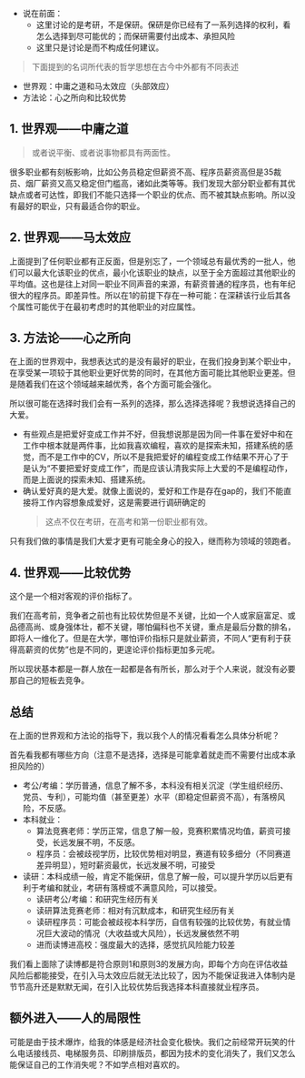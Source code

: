 + 说在前面：
	+ 这里讨论的是考研，不是保研。保研是你已经有了一系列选择的权利，看怎么选择到尽可能优的；而保研需要付出成本、承担风险
	+ 这里只是讨论是而不构成任何建议。

>下面提到的名词所代表的哲学思想在古今中外都有不同表述

+ 世界观：中庸之道和马太效应（头部效应）
+ 方法论：心之所向和比较优势

## 1. 世界观——中庸之道
>或者说平衡、或者说事物都具有两面性。

很多职业都有刻板影响，比如公务员稳定但薪资不高、程序员薪资高但是35裁员、烟厂薪资又高又稳定但门槛高，诸如此类等等。我们发现大部分职业都有其优缺点或者可达性，即我们不能只选择一个职业的优点、而不被其缺点影响。所以没有最好的职业，只有最适合你的职业。

## 2. 世界观——马太效应

上面提到了任何职业都有正反面，但是别忘了，一个领域总有最优秀的一批人，他们可以最大化该职业的优点，最小化该职业的缺点，以至于全方面超过其他职业的平均值。这也是往上对同一职业不同声音的来源，有薪资普通的程序员，也有年纪很大的程序员。即差异性。所以在1的前提下存在一种可能：在深耕该行业后其各个属性可能优于在最初考虑时的其他职业的对应属性。

## 3. 方法论——心之所向

在上面的世界观中，我想表达式的是没有最好的职业，在我们投身到某个职业中，在享受某一项较于其他职业更好优势的同时，在其他方面可能比其他职业更差。但是随着我们在这个领域越来越优秀，各个方面可能会强化。

所以很可能在选择时我们会有一系列的选择，那么选择选择呢？我想说选择自己的大爱。

+ 有些观点是把爱好变成工作并不好，但我想说那是因为同一件事在爱好中和在工作中根本就是两件事，比如我喜欢编程，喜欢的是探索未知，搭建系统的感觉，而不是工作中的CV，所以不是我把爱好的编程变成工作结果不开心了于是认为“不要把爱好变成工作”，而是应该认清我实际上大爱的不是编程动作，而是上面说的探索未知、搭建系统。
+ 确认爱好真的是大爱。就像上面说的，爱好和工作是存在gap的，我们不能直接将工作内容想象成爱好，这是需要进行调研确定的
	>这点不仅在考研，在高考和第一份职业都有效。

只有我们做的事情是我们大爱才更有可能全身心的投入，继而称为领域的领跑者。

## 4. 世界观——比较优势

这个是一个相对客观的评价指标了。

我们在高考前，竞争者之前也有比较优势但是不关键，比如一个人或家庭富足、或品德高尚、或身强体壮，都不关键，哪怕偏科也不关键，重点是最后分数的排名，即将人一维化了。但是在大学，哪怕评价指标只是就业薪资，不同人“更有利于获得高薪资的优势”也是不同的，更遑论评价指标更加多元呢。

所以现状基本都是一群人放在一起都是各有所长，那么对于个人来说，就没有必要那自己的短板去竞争。

## 总结

在上面的世界观和方法论的指导下，我以我个人的情况看看怎么具体分析呢？

首先看我都有哪些方向（注意不是选择，选择是可能拿着就走而不需要付出成本承担风险的）

+ 考公/考编：学历普通，信息了解不多，本科没有相关沉淀（学生组织经历、党员、专利），可能均值（甚至更差）水平（即稳定但薪资不高），有落榜风险，不反感。
+ 本科就业：
	+ 算法竞赛老师：学历正常，信息了解一般，竞赛积累情况均值，薪资可接受，长远发展不明，不反感。
	+ 程序员：会被歧视学历，比较优势相对明显，赛道有较多细分（不同赛道差异明显），短时薪资最优，长远发展不明，可接受
+ 读研：本科成绩一般，肯定不能保研，信息了解一般，可以提升学历以后更有利于考编和就业，考研有落榜或不满意风险，可以接受。
	+ 读研考公/考编：和研究生经历有关
	+ 读研算法竞赛老师：相对有沉默成本，和研究生经历有关
	+ 读研程序员：可能会被歧视本科学历，自信有较强的比较优势，有就业情况巨大波动的情况（大收益或大风险），长远发展依然不明
	+ 进而读博进高校：强度最大的选择，感觉抗风险能力较差

我们看上面除了读博都是符合原则1和原则3的发展方向，即每个方向在评估收益风险后都能接受，在引入马太效应后就无法比较了，因为不能保证我进入体制内是节节高升还是默默无闻，在引入比较优势后我选择本科直接就业程序员。

## 额外进入——人的局限性

可能是由于技术爆炸，给我的体感是经济社会变化极快。我们之前经常开玩笑的什么电话接线员、电梯服务员、印刷排版员，都因为技术的变化消失了，我们又怎么能保证自己的工作消失呢？不如学点相对喜欢的。